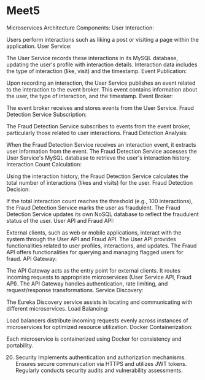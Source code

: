 # Meet5
Microservices Architecture Components:
User Interaction:

Users perform interactions such as liking a post or visiting a page within the application.
User Service:

The User Service records these interactions in its MySQL database, updating the user's profile with interaction details.
Interaction data includes the type of interaction (like, visit) and the timestamp.
Event Publication:

Upon recording an interaction, the User Service publishes an event related to the interaction to the event broker.
This event contains information about the user, the type of interaction, and the timestamp.
Event Broker:

The event broker receives and stores events from the User Service.
Fraud Detection Service Subscription:

The Fraud Detection Service subscribes to events from the event broker, particularly those related to user interactions.
Fraud Detection Analysis:

When the Fraud Detection Service receives an interaction event, it extracts user information from the event.
The Fraud Detection Service accesses the User Service's MySQL database to retrieve the user's interaction history.
Interaction Count Calculation:

Using the interaction history, the Fraud Detection Service calculates the total number of interactions (likes and visits) for the user.
Fraud Detection Decision:

If the total interaction count reaches the threshold (e.g., 100 interactions), the Fraud Detection Service marks the user as fraudulent.
The Fraud Detection Service updates its own NoSQL database to reflect the fraudulent status of the user.
User API and Fraud API:

External clients, such as web or mobile applications, interact with the system through the User API and Fraud API.
The User API provides functionalities related to user profiles, interactions, and updates.
The Fraud API offers functionalities for querying and managing flagged users for fraud.
API Gateway:

The API Gateway acts as the entry point for external clients.
It routes incoming requests to appropriate microservices (User Service API, Fraud API).
The API Gateway handles authentication, rate limiting, and request/response transformations.
Service Discovery:

The Eureka Discovery service assists in locating and communicating with different microservices.
Load Balancing:

Load balancers distribute incoming requests evenly across instances of microservices for optimized resource utilization.
Docker Containerization:

Each microservice is containerized using Docker for consistency and portability.

20. Security
Implements authentication and authorization mechanisms.
Ensures secure communication via HTTPS and utilizes JWT tokens.
Regularly conducts security audits and vulnerability assessments.
